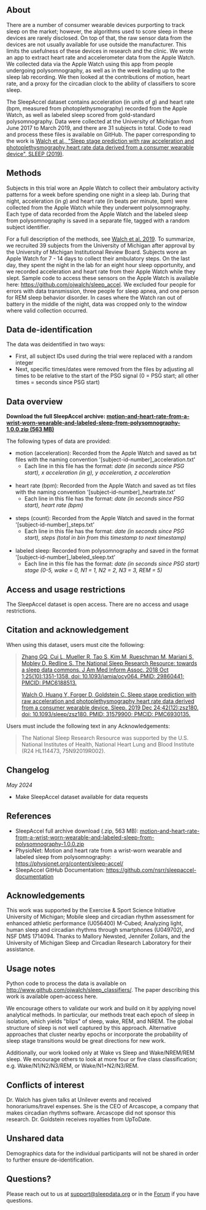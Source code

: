 ## About

There are a number of consumer wearable devices purporting to track sleep on the market; however, the algorithms used to score sleep in these devices are rarely disclosed. On top of that, the raw sensor data from the devices are not usually available for use outside the manufacturer. This limits the usefulness of these devices in research and the clinic. We wrote an app to extract heart rate and accelerometer data from the Apple Watch. We collected data via the Apple Watch using this app from people undergoing polysomnography, as well as in the week leading up to the sleep lab recording. We then looked at the contributions of motion, heart rate, and a proxy for the circadian clock to the ability of classifiers to score sleep.

The SleepAccel dataset contains acceleration (in units of *g*) and heart rate (bpm, measured from photoplethysmography) recorded from the Apple Watch, as well as labeled sleep scored from gold-standard polysomnography. Data were collected at the University of Michigan from June 2017 to March 2019, and there are 31 subjects in total. Code to read and process these files is available on GitHub. The paper corresponding to the work is [Walch et al., "Sleep stage prediction with raw acceleration and photoplethysmography heart rate data derived from a consumer wearable device", SLEEP (2019)](https://pubmed.ncbi.nlm.nih.gov/31579900/).

## Methods

Subjects in this trial wore an Apple Watch to collect their ambulatory activity patterns for a week before spending one night in a sleep lab. During that night, acceleration (in *g*) and heart rate (in beats per minute, bpm) were collected from the Apple Watch while they underwent polysomnography. Each type of data recorded from the Apple Watch and the labeled sleep from polysomnography is saved in a separate file, tagged with a random subject identifier. 

For a full description of the methods, see [Walch et al. 2019](https://pubmed.ncbi.nlm.nih.gov/31579900/). To summarize, we recruited 39 subjects from the University of Michigan after approval by the University of Michigan Institutional Review Board. Subjects wore an Apple Watch for 7 - 14 days to collect their ambulatory steps. On the last day, they spent the night in the lab for an eight hour sleep opportunity, and we recorded acceleration and heart rate from their Apple Watch while they slept. Sample code to access these sensors on the Apple Watch is available here: https://github.com/ojwalch/sleep_accel. We excluded four people for errors with data transmission, three people for sleep apnea, and one person for REM sleep behavior disorder. In cases where the Watch ran out of battery in the middle of the night, data was cropped only to the window where valid collection occurred.

## Data de-identification

The data was deidentified in two ways: 

- First, all subject IDs used during the trial were replaced with a random integer 
- Next, specific times/dates were removed from the files by adjusting all times to be relative to the start of the PSG signal (0 = PSG start; all other times = seconds since PSG start)

## Data overview

**Download the full SleepAccel archive: [motion-and-heart-rate-from-a-wrist-worn-wearable-and-labeled-sleep-from-polysomnography-1.0.0.zip (563 MB)](:files_path:/motion-and-heart-rate-from-a-wrist-worn-wearable-and-labeled-sleep-from-polysomnography-1.0.0.zip)**

The following types of data are provided: 

- motion (acceleration): Recorded from the Apple Watch and saved as txt files with the naming convention '[subject-id-number]_acceleration.txt'
	- Each line in this file has the format: *date (in seconds since PSG start), x acceleration (in g), y acceleration, z acceleration*<br><br>
- heart rate (bpm): Recorded from the Apple Watch and saved as txt files with the naming convention '[subject-id-number]_heartrate.txt'
	- Each line in this file has the format: *date (in seconds since PSG start), heart rate (bpm)*<br><br>
- steps (count): Recorded from the Apple Watch and saved in the format '[subject-id-number]_steps.txt'
	- Each line in this file has the format: *date (in seconds since PSG start), steps (total in bin from this timestamp to next timestamp)*<br><br>
- labeled sleep: Recorded from polysomnography and saved in the format '[subject-id-number]_labeled_sleep.txt'
	- Each line in this file has the format: *date (in seconds since PSG start) stage (0-5, wake = 0, N1 = 1, N2 = 2, N3 = 3, REM = 5)*

## Access and usage restrictions

The SleepAccel dataset is open access. There are no access and usage restrictions.

## Citation and acknowledgement

When using this dataset, users must cite the following:

> [Zhang GQ, Cui L, Mueller R, Tao S, Kim M, Rueschman M, Mariani S, Mobley D, Redline S. The National Sleep Research Resource: towards a sleep data commons. J Am Med Inform Assoc. 2018 Oct 1;25(10):1351-1358. doi: 10.1093/jamia/ocy064. PMID: 29860441; PMCID: PMC6188513.](https://pubmed.ncbi.nlm.nih.gov/29860441/)
> 
> [Walch O, Huang Y, Forger D, Goldstein C. Sleep stage prediction with raw acceleration and photoplethysmography heart rate data derived from a consumer wearable device. Sleep. 2019 Dec 24;42(12):zsz180. doi: 10.1093/sleep/zsz180. PMID: 31579900; PMCID: PMC6930135.](https://pubmed.ncbi.nlm.nih.gov/31579900/)

Users must include the following text in any Acknowledgements:

> The National Sleep Research Resource was supported by the U.S. National Institutes of Health, National Heart Lung and Blood Institute (R24 HL114473, 75N92019R002).

## Changelog

*May 2024*

- Make SleepAccel dataset available for data requests

## References

- SleepAccel full archive download (.zip, 563 MB): [motion-and-heart-rate-from-a-wrist-worn-wearable-and-labeled-sleep-from-polysomnography-1.0.0.zip](:files_path:/motion-and-heart-rate-from-a-wrist-worn-wearable-and-labeled-sleep-from-polysomnography-1.0.0.zip)
- PhysioNet: Motion and heart rate from a wrist-worn wearable and labeled sleep from polysomnography: https://physionet.org/content/sleep-accel/
- SleepAccel GitHub Documentation: https://github.com/nsrr/sleepaccel-documentation

## Acknowledgements

This work was supported by the Exercise & Sport Science Initiative University of Michigan; Mobile sleep and circadian rhythm assessment for enhanced athletic performance (U056400) M-Cubed; Analyzing light, human sleep and circadian rhythms through smartphones (U049702), and NSF DMS 1714094. Thanks to Mallory Newsted, Jennifer Zollars, and the University of Michigan Sleep and Circadian Research Laboratory for their assistance.

## Usage notes

Python code to process the data is available on http://www.github.com/ojwalch/sleep_classifiers/. The paper describing this work is available open-access here.

We encourage others to validate our work and build on it by applying novel analytical methods. In particular, our methods treat each epoch of sleep in isolation, which yields "blips" of sleep, wake, REM, and NREM. The global structure of sleep is not well captured by this approach. Alternative approaches that cluster nearby epochs or incorporate the probability of sleep stage transitions would be great directions for new work. 

Additionally, our work looked only at Wake vs Sleep and Wake/NREM/REM sleep. We encourage others to look at more four or five class classification; e.g. Wake/N1/N2/N3/REM, or Wake/N1+N2/N3/REM. 

## Conflicts of interest

Dr. Walch has given talks at Unilever events and received honorariums/travel expenses. She is the CEO of Arcascope, a company that makes circadian rhythms software. Arcascope did not sponsor this research. Dr. Goldstein receives royalties from UpToDate.

## Unshared data

Demographics data for the individual participants will not be shared in order to further ensure de-identification. 

## Questions?

Please reach out to us at support@sleepdata.org or in the [Forum](https://sleepdata.org/forum) if you have questions.

